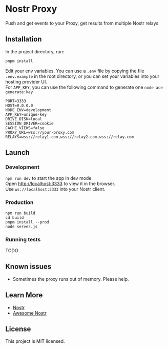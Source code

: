# Nostr Proxy
Push and get events to your Proxy, get results from multiple Nostr relays

## Installation

In the project directory, run:

```sh
pnpm install
```

Edit your env variables. You can use a `.env` file by copying the file `.env.example` in the root directory, or you can set your variables into your hosting provider UI.\
For `APP_KEY`, you can use the following command to generate one `node ace generate:key`

```
PORT=3333
HOST=0.0.0.0
NODE_ENV=development
APP_KEY=unique-key
DRIVE_DISK=local
SESSION_DRIVER=cookie
CACHE_VIEWS=false
PROXY_URL=wss://your-proxy.com
RELAYS=wss://relay1.com,wss://relay2.com,wss://relay.com
```

## Launch

### Development

`npm run dev` to start the app in dev mode.\
Open [http://localhost:3333](http://localhost:3333) to view it in the browser.\
Use `ws://localhost:3333` into your Nostr client.

### Production

```
npm run build
cd build
pnpm install --prod
node server.js
```

### Running tests

TODO

## Known issues
- Sometimes the proxy runs out of memory. Please help.

## Learn More

- [Nostr](https://github.com/nostr-protocol/nostr)
- [Awesome Nostr](https://github.com/aljazceru/awesome-nostr)

## License

This project is MIT licensed.
